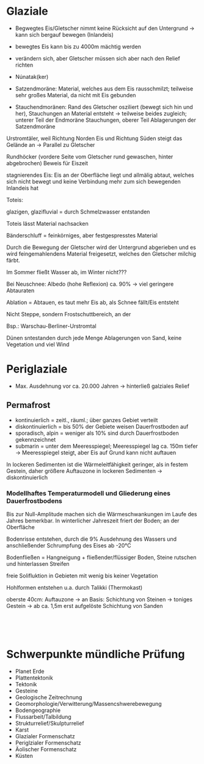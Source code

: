 # Glaziale

* Begwegtes Eis/Gletscher nimmt keine Rücksicht auf den Untergrund &rarr; kann sich bergauf bewegen (Inlandeis)
* bewegtes Eis kann bis zu 4000m mächtig werden
* verändern sich, aber Gletscher müssen sich aber nach den Relief richten
* Núnatak(ker)

* Satzendmoräne: Material, welches aus dem Eis rausschmilzt; teilweise sehr großes Material, da nicht mit Eis gebunden
* Stauchendmoränen: Rand des Gletscher osziliert (bewegt sich hin und her), Stauchungen an Material entsteht
    &rarr; teilweise beides zugleich; unterer Teil der Endmoräne Stauchungen, oberer Teil Ablagerungen der Satzendmoräne

Urstromtäler, weil Richtung Norden Eis und Richtung Süden steigt das Gelände an &rarr; Parallel zu Gletscher

Rundhöcker (vordere Seite vom Gletscher rund gewaschen, hinter abgebrochen) Beweis für Eiszeit

stagnierendes Eis: Eis an der Oberfläche liegt und allmälig abtaut, welches sich nicht bewegt und keine Verbindung mehr zum sich bewegenden Inlandeis hat

Toteis: 

glazigen, glazifluvial = durch Schmelzwasser entstanden

Toteis lässt Material nachsacken

Bänderschluff = feinkörniges, aber festgespresstes Material

Durch die Bewegung der Gletscher wird der Untergrund abgerieben und es wird feingemahlendens Material freigesetzt, welches den Gletscher milchig färbt.

Im Sommer fließt Wasser ab, im Winter nicht???

Bei Neuschnee: Albedo (hohe Reflexion) ca. 90% &rarr; viel geringere Abtauraten

Ablation = Abtauen, es taut mehr Eis ab, als Schnee fällt/Eis entsteht

Nicht Steppe, sondern Frostschuttbereich, an der

Bsp.: Warschau-Berliner-Urstromtal

Dünen sntestanden durch jede Menge Ablagerungen von Sand, keine Vegetation und viel Wind

# Periglaziale
* Max. Ausdehnung vor ca. 20.000 Jahren &rarr; hinterließ galziales Relief

## Permafrost
* kontinuierlich = zeitl., räuml.; über ganzes Gebiet verteilt
* diskontinuierlich = bis 50% der Gebiete weisen Dauerfrostboden auf
* sporadisch, alpin = weniger als 10% sind durch Dauerfrostboden gekennzeichnet
* submarin = unter dem Meeresspiegel; Meeresspiegel lag ca. 150m tiefer &rarr; Meeresspiegel steigt, aber Eis auf Grund kann nicht auftauen

In lockeren Sedimenten ist die Wärmeleitfähigkeit geringer, als in festem Gestein, daher größere Auftauzone in lockeren Sedimenten &rarr; diskontinuierlich

### Modellhaftes Temperaturmodell und Gliederung eines Dauerfrostbodens
Bis zur Null-Amplitude machen sich die Wärmeschwankungen im Laufe des Jahres bemerkbar. In winterlicher Jahreszeit friert der Boden; an der Oberfläche

Bodenrisse entstehen, durch die 9% Ausdehnung des Wassers und anschließender Schrumpfung des Eises ab -20°C

Bodenfließen = Hangneigung + fließender/flüssiger Boden, Steine rutschen und hinterlassen Streifen

freie Solifluktion in Gebieten mit wenig bis keiner Vegetation

Hohlformen entstehen u.a. durch Talikki (Thermokast)

oberste 40cm: Auftauzone &rarr; an Basis: Schichtung von Steinen &rarr; toniges Gestein &rarr; ab ca. 1,5m erst aufgelöste Schichtung von Sanden

&nbsp;

&nbsp;


# Schwerpunkte mündliche Prüfung
* Planet Erde
* Plattentektonik
* Tektonik
* Gesteine
* Geologische Zeitrechnung
* Geomorphologie/Verwitterung/Massencshwerebewegung
* Bodengeographie
* Flussarbeit/Talbildung
* Strukturrelief/Skulpturrelief
* Karst
* Glazialer Formenschatz
* Periglzialer Formenschatz
* Äolischer Formenschatz
* Küsten
